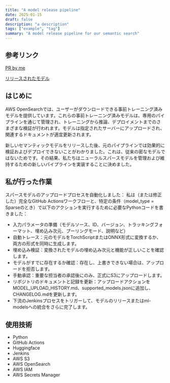 ```yaml
---
title: "A model release pipeline"
date: 2025-01-15
draft: false
description: "a description"
tags: ["example", "tag"]
summary: "A model release pipeline for our semantic search"
---
```

## 参考リンク
[PR by me](https://github.com/opensearch-project/opensearch-py-ml/pull/394)

[リリースされたモデル](https://huggingface.co/opensearch-project)
## はじめに

AWS OpenSearchでは、ユーザーがダウンロードできる事前トレーニング済みモデルを提供しています。これらの事前トレーニング済みモデルは、専用のパイプラインを通じて管理され、トレーニングから推論、デプロイメントまでのさまざまな検証が行われます。モデルは指定されたサーバーにアップロードされ、関連するドキュメントが適宜更新されます。

新しいセマンティックモデルをリリースした後、元のパイプラインでは効果的に検証およびデプロイできないことがわかりました。これは、従来の密なモデルではないためです。その結果、私たちはニューラルスパースモデルを管理および維持するための新しいパイプラインを実装することに決めました。

## 私が行った作業	
スパースモデルのアップロードプロセスを自動化しました：
私は（または修正した）完全なGitHub Actionsワークフローと、特定の条件（model_type = Sparseのとき）で以下のアクションを実行するために必要なPythonコードを書きました：
- 入力パラメータの準備（モデルソース、ID、バージョン、トラッキングフォーマット、埋め込み次元、プーリングモード、説明など）
- 自動トレース：元のモデルをTorchScriptまたはONNX形式に変換するか、両方の形式を同時に生成します。
- 埋め込み検証：変換されたモデルの埋め込み次元と機能が正しいことを確認します。
- モデルがすでに存在するか確認：存在し、上書きできない場合は、アップロードを拒否します。
- 手動承認：重要な担当者の承認後にのみ、正式にS3にアップロードします。
- リポジトリのドキュメントと記録を更新：アップロードアクションをMODEL_UPLOAD_HISTORY.md、supported_models.jsonに追加し、CHANGELOG.mdを更新します。
- 下流のJenkinsプロセスをトリガーして、モデルのリリースまたはml-modelsへの統合をさらに完了します。

## 使用技術
- Python
- GitHub Actions
- Huggingface
- Jenkins
- AWS S3
- AWS OpenSearch
- AWS IAM
- AWS Secrets Manager